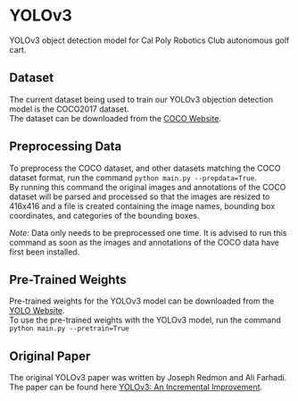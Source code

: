 # YOLOv3
YOLOv3 object detection model for Cal Poly Robotics Club autonomous golf cart.

## Dataset
The current dataset being used to train our YOLOv3 objection detection model is the COCO2017 dataset.  
The dataset can be downloaded from the [COCO Website](http://cocodataset.org/#home).

## Preprocessing Data
To preprocess the COCO dataset, and other datasets matching the COCO dataset format, run the command `python main.py --prepdata=True`.  
By running this command the original images and annotations of the COCO dataset will be parsed and processed so that the images are resized to 416x416 and a file is created containing the image names, bounding box coordinates, and categories of the bounding boxes.

*Note:* Data only needs to be preprocessed one time. It is advised to run this command as soon as the images and annotations of the COCO data have first been installed.

## Pre-Trained Weights
Pre-trained weights for the YOLOv3 model can be downloaded from the [YOLO Website](https://pjreddie.com/darknet/yolo/).  
To use the pre-trained weights with the YOLOv3 model, run the command `python main.py --pretrain=True`

## Original Paper
The original YOLOv3 paper was written by Joseph Redmon and Ali Farhadi.  
The paper can be found here [YOLOv3: An Incremental Improvement](https://arxiv.org/pdf/1804.02767.pdf).

